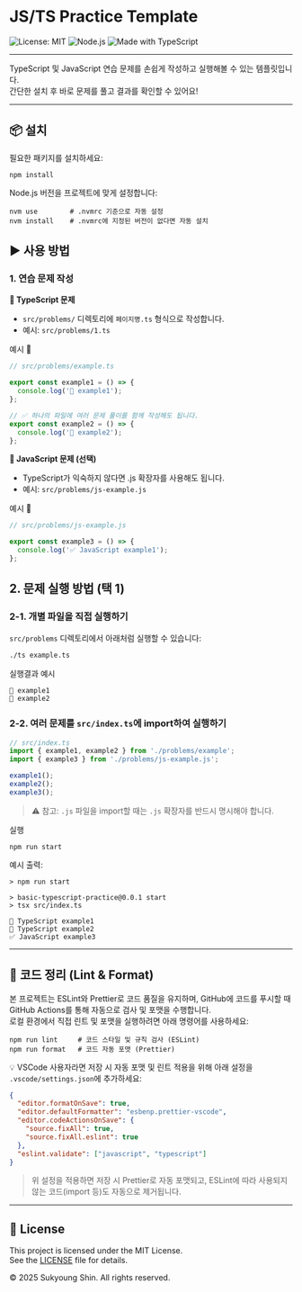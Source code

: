 # JS/TS Practice Template

![License: MIT](https://img.shields.io/badge/License-MIT-yellow.svg)
![Node.js](https://img.shields.io/badge/Node.js-v23.11.0-green)
![Made with TypeScript](https://img.shields.io/badge/Made%20with-TypeScript-blue)

---

TypeScript 및 JavaScript 연습 문제를 손쉽게 작성하고 실행해볼 수 있는 템플릿입니다.  
간단한 설치 후 바로 문제를 풀고 결과를 확인할 수 있어요!

---

## 📦 설치

필요한 패키지를 설치하세요:

```shell
npm install
```

Node.js 버전을 프로젝트에 맞게 설정합니다:

```shell
nvm use        # .nvmrc 기준으로 자동 설정
nvm install    # .nvmrc에 지정된 버전이 없다면 자동 설치
```

## ▶ 사용 방법

### 1. 연습 문제 작성

**📌 TypeScript 문제**

- `src/problems/` 디렉토리에 `페이지명.ts` 형식으로 작성합니다.
- 예시: `src/problems/1.ts`

예시 🔽

```ts
// src/problems/example.ts

export const example1 = () => {
  console.log('🚀 example1');
};

// ✅ 하나의 파일에 여러 문제 풀이를 함께 작성해도 됩니다.
export const example2 = () => {
  console.log('🚀 example2');
};
```

**📌 JavaScript 문제 (선택)**

- TypeScript가 익숙하지 않다면 .js 확장자를 사용해도 됩니다.
- 예시: `src/problems/js-example.js`

예시 🔽

```js
// src/problems/js-example.js

export const example3 = () => {
  console.log('✅ JavaScript example1');
};
```

## 2. 문제 실행 방법 (택 1)

### 2-1. 개별 파일을 직접 실행하기

`src/problems` 디렉토리에서 아래처럼 실행할 수 있습니다:

```bash
./ts example.ts
```

실행결과 예시

```ts
🚀 example1
🚀 example2
```

### 2-2. 여러 문제를 `src/index.ts`에 import하여 실행하기

```ts
// src/index.ts
import { example1, example2 } from './problems/example';
import { example3 } from './problems/js-example.js';

example1();
example2();
example3();
```

> ⚠️ 참고: `.js` 파일을 import할 때는 `.js` 확장자를 반드시 명시해야 합니다.

실행

```shell
npm run start
```

예시 출력:

```shell
> npm run start

> basic-typescript-practice@0.0.1 start
> tsx src/index.ts

🚀 TypeScript example1
🚀 TypeScript example2
✅ JavaScript example3
```

---

## 🧹 코드 정리 (Lint & Format)

본 프로젝트는 ESLint와 Prettier로 코드 품질을 유지하며, GitHub에 코드를 푸시할 때 GitHub Actions를 통해 자동으로 검사 및 포맷을 수행합니다.<br/>
로컬 환경에서 직접 린트 및 포맷을 실행하려면 아래 명령어를 사용하세요:

```shell
npm run lint     # 코드 스타일 및 규칙 검사 (ESLint)
npm run format   # 코드 자동 포맷 (Prettier)
```

💡 VSCode 사용자라면 저장 시 자동 포맷 및 린트 적용을 위해 아래 설정을 `.vscode/settings.json`에 추가하세요:

```json
{
  "editor.formatOnSave": true,
  "editor.defaultFormatter": "esbenp.prettier-vscode",
  "editor.codeActionsOnSave": {
    "source.fixAll": true,
    "source.fixAll.eslint": true
  },
  "eslint.validate": ["javascript", "typescript"]
}
```

> 위 설정을 적용하면 저장 시 Prettier로 자동 포맷되고, ESLint에 따라 사용되지 않는 코드(import 등)도 자동으로 제거됩니다.

---

## 📄 License

This project is licensed under the MIT License.  
See the [LICENSE](./LICENSE) file for details.

© 2025 Sukyoung Shin. All rights reserved.
